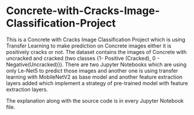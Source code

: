 # Concrete-with-Cracks-Image-Classification-Project
 This is a Concrete with Cracks Image Classification Project which is using Transfer Learning to make prediction on Concrete images either it is positively cracks or not.
The dataset contains the images of Concrete with uncracked and cracked (two classes {1- Positive (Cracked), 0 - Negative(Uncracked)}). There are two Jupyter Notebooks which are using only Le-Net5 to predict those images and another one is using transfer learning with MobileNetV2 as base model and another feature extraction layers added which implement a strategy of pre-trained model with feature extraction layers.

The explanation along with the source code is in every Jupyter Notebook file. 
